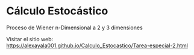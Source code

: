 # Cálculo Estocástico

Proceso de Wiener n-Dimensional a 2 y 3 dimensiones 

Visitar el sitio web: https://alexayala001.github.io/Calculo_Estocastico/Tarea-especial-2.html
